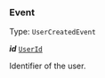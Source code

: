 

### Event

Type: `UserCreatedEvent`



  
<article>

***id*** [`UserId`](#userid) 

Identifier of the user.

</article>

